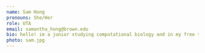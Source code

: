 ```yaml
---
name: Sam Hong
pronouns: She/Her
role: UTA 
email: samantha_hong@brown.edu
bio: hello! im a junior studying computational biology and in my free time i spend an unhealthy amount of time on tiktok and netflix, but recently have been also enjoying knitting and jigsaw puzzles :-)
photo: sam.jpg
---
```


